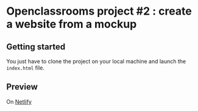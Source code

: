 # Openclassrooms project #2 : create a website from a mockup

## Getting started

You just have to clone the project on your local machine and launch the ```index.html``` file.

## Preview

On <a href="https://ab-reservia.netlify.app/" target="_blank">Netlify</a>